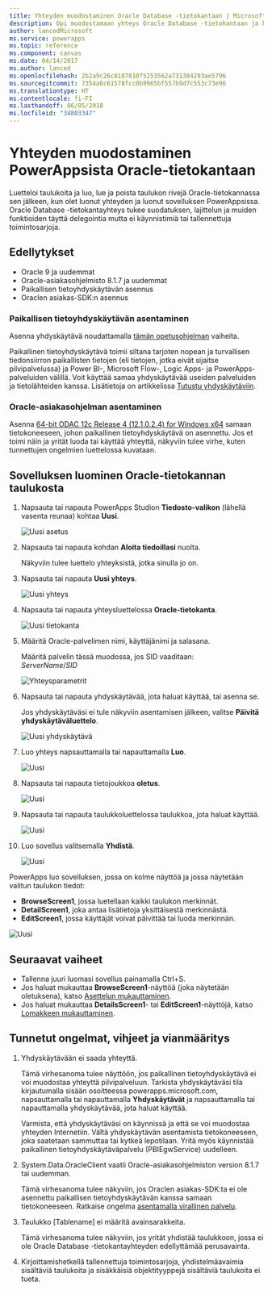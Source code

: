 ```yaml
---
title: Yhteyden muodostaminen Oracle Database -tietokantaan | Microsoft Docs
description: Opi muodostamaan yhteys Oracle Database -tietokantaan ja käyttämään sitä sovellusten luomiseen PowerAppsissa.
author: lancedMicrosoft
ms.service: powerapps
ms.topic: reference
ms.component: canvas
ms.date: 04/14/2017
ms.author: lanced
ms.openlocfilehash: 2b2a9c26c8187810f5253562a731384293ae5796
ms.sourcegitcommit: 7354a0c61578fcc0b9965bf557b9d7c553c73e96
ms.translationtype: HT
ms.contentlocale: fi-FI
ms.lasthandoff: 06/05/2018
ms.locfileid: "34803347"
---
```

# <a name="connect-to-an-oracle-database-from-powerapps"></a>Yhteyden muodostaminen PowerAppsista Oracle-tietokantaan
Luetteloi taulukoita ja luo, lue ja poista taulukon rivejä Oracle-tietokannassa sen jälkeen, kun olet luonut yhteyden ja luonut sovelluksen PowerAppsissa. Oracle Database -tietokantayhteys tukee suodatuksen, lajittelun ja muiden funktioiden täyttä delegointia mutta ei käynnistimiä tai tallennettuja toimintosarjoja.

## <a name="prerequisites"></a>Edellytykset
* Oracle 9 ja uudemmat
* Oracle-asiakasohjelmisto 8.1.7 ja uudemmat
* Paikallisen tietoyhdyskäytävän asennus
* Oraclen asiakas-SDK:n asennus

### <a name="install-an-on-premises-data-gateway"></a>Paikallisen tietoyhdyskäytävän asentaminen
Asenna yhdyskäytävä noudattamalla [tämän opetusohjelman](../gateway-management.md) vaiheita.

Paikallinen tietoyhdyskäytävä toimii siltana tarjoten nopean ja turvallisen tiedonsiirron paikallisten tietojen (eli tietojen, jotka eivät sijaitse pilvipalvelussa) ja Power BI-, Microsoft Flow-, Logic Apps- ja PowerApps-palveluiden välillä. Voit käyttää samaa yhdyskäytävää useiden palveluiden ja tietolähteiden kanssa. Lisätietoja on artikkelissa [Tutustu yhdyskäytäviin](../gateway-reference.md).

### <a name="install-oracle-client"></a>Oracle-asiakasohjelman asentaminen
Asenna [64-bit ODAC 12c Release 4 (12.1.0.2.4) for Windows x64](http://www.oracle.com/technetwork/database/windows/downloads/index-090165.html) samaan tietokoneeseen, johon paikallinen tietoyhdyskäytävä on asennettu. Jos et toimi näin ja yrität luoda tai käyttää yhteyttä, näkyviin tulee virhe, kuten tunnettujen ongelmien luettelossa kuvataan.

## <a name="create-an-app-from-a-table-in-an-oracle-database"></a>Sovelluksen luominen Oracle-tietokannan taulukosta
1. Napsauta tai napauta PowerApps Studion **Tiedosto-valikon** (lähellä vasenta reunaa) kohtaa **Uusi**.
   
   ![Uusi asetus](./media/connection-oracledb/new-app.png)
2. Napsauta tai napauta kohdan **Aloita tiedoillasi** nuolta.
   
      Näkyviin tulee luettelo yhteyksistä, jotka sinulla jo on.
3. Napsauta tai napauta **Uusi yhteys**.
   
   ![Uusi yhteys](./media/connection-oracledb/new-connection.png)
4. Napsauta tai napauta yhteysluettelossa **Oracle-tietokanta**.
   
   ![Uusi tietokanta](./media/connection-oracledb/oracle-db.png)
5. Määritä Oracle-palvelimen nimi, käyttäjänimi ja salasana.
   
    Määritä palvelin tässä muodossa, jos SID vaaditaan:<br>
    *ServerName*/*SID*
   
   ![Yhteysparametrit](./media/connection-oracledb/connection-params.png)
6. Napsauta tai napauta yhdyskäytävää, jota haluat käyttää, tai asenna se.
   
    Jos yhdyskäytäväsi ei tule näkyviin asentamisen jälkeen, valitse **Päivitä yhdyskäytäväluettelo**.
   
   ![Uusi yhdyskäytävä](./media/connection-oracledb/choose-gateway.png)
7. Luo yhteys napsauttamalla tai napauttamalla **Luo**.
   
   ![Uusi](./media/connection-oracledb/create-button.png)
8. Napsauta tai napauta tietojoukkoa **oletus**.
   
   ![Uusi](./media/connection-oracledb/choose-dataset.png)
9. Napsauta tai napauta taulukkoluettelossa taulukkoa, jota haluat käyttää.
   
   ![Uusi](./media/connection-oracledb/choose-table.png)
10. Luo sovellus valitsemalla **Yhdistä**.
    
    ![Uusi](./media/connection-oracledb/connect-button.png)

PowerApps luo sovelluksen, jossa on kolme näyttöä ja jossa näytetään valitun taulukon tiedot:

* **BrowseScreen1**, jossa luetellaan kaikki taulukon merkinnät.
* **DetailScreen1**, joka antaa lisätietoja yksittäisestä merkinnästä.
* **EditScreen1**, jossa käyttäjät voivat päivittää tai luoda merkinnän.

![Uusi](./media/connection-oracledb/afd-app.png)

## <a name="next-steps"></a>Seuraavat vaiheet
* Tallenna juuri luomasi sovellus painamalla Ctrl+S.
* Jos haluat mukauttaa **BrowseScreen1**-näyttöä (joka näytetään oletuksena), katso [Asettelun mukauttaminen](../customize-layout-sharepoint.md).
* Jos haluat mukauttaa **DetailsScreen1**- tai **EditScreen1**-näyttöjä, katso [Lomakkeen mukauttaminen](../customize-forms-sharepoint.md).

## <a name="known-issues-tips-and-troubleshooting"></a>Tunnetut ongelmat, vihjeet ja vianmääritys
1. Yhdyskäytävään ei saada yhteyttä.
   
    Tämä virhesanoma tulee näyttöön, jos paikallinen tietoyhdyskäytävä ei voi muodostaa yhteyttä pilvipalveluun. Tarkista yhdyskäytäväsi tila kirjautumalla sisään osoitteessa powerapps.microsoft.com, napsauttamalla tai napauttamalla **Yhdyskäytävät** ja napsauttamalla tai napauttamalla yhdyskäytävää, jota haluat käyttää.
   
    Varmista, että yhdyskäytäväsi on käynnissä ja että se voi muodostaa yhteyden Internetiin. Vältä yhdyskäytävän asentamista tietokoneeseen, joka saatetaan sammuttaa tai kytkeä lepotilaan. Yritä myös käynnistää paikallinen tietoyhdyskäytäväpalvelu (PBIEgwService) uudelleen.
2. System.Data.OracleClient vaatii Oracle-asiakasohjelmiston version 8.1.7 tai uudemman.
   
    Tämä virhesanoma tulee näkyviin, jos Oraclen asiakas-SDK:ta ei ole asennettu paikallisen tietoyhdyskäytävän kanssa samaan tietokoneeseen. Ratkaise ongelma [asentamalla virallinen palvelu](https://go.microsoft.com/fwlink/p/?LinkID=272376).
3. Taulukko [Tablename] ei määritä avainsarakkeita.
   
    Tämä virhesanoma tulee näkyviin, jos yrität yhdistää taulukkoon, jossa ei ole Oracle Database -tietokantayhteyden edellyttämää perusavainta.
4. Kirjoittamishetkellä tallennettuja toimintosarjoja, yhdistelmäavaimia sisältäviä taulukoita ja sisäkkäisiä objektityyppejä sisältäviä taulukoita ei tueta.

